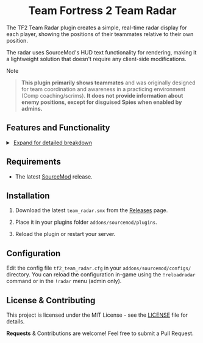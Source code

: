 <h1 align="center">Team Fortress 2 Team Radar</h1>

The TF2 Team Radar plugin creates a simple, real-time radar display for each player, showing the positions of their teammates relative to their own position. 

The radar uses SourceMod's HUD text functionality for rendering, making it a lightweight solution that doesn't require any client-side modifications.

> [!NOTE]

> **This plugin primarily shows teammates** and was originally designed for team coordination and awareness in a practicing environment (Comp coaching/scrims). **It does not provide information about enemy positions, except for disguised Spies when enabled by admins.**

## Features and Functionality

<details>
<summary>‎ <ins>Expand for detailed breakdown</ins> </summary>

1. **Radar Display**:
   - Shows teammates as colored dots on a customizable radar display
   - Represents the player as a yellow up-facing arrow (▲) in the center
   - Radar position is adjustable and settings are saved per player
   - Toggle the radar on/off with `!radar` or `sm_radar` command

2. **Health Indication**:
   - Teammate dots change color based on health:
     - Green: Above 50% health
     - Red: 50% health or below

3. **Dynamic Updates**:
   - Radar updates at regular intervals (customizable through config file)
   - Calculates and displays relative positions of all teammates
   - Rotates based on player's view angle, keeping "up" aligned with player's facing direction

4. **Range Limitation**:
   - Only teammates within a certain range are displayed (customizable through config file)

5. **Pinging System**:
   - Players can mark locations on the radar for their teammates
   - Use `!mapping` or `sm_mapping` to ping (tip: `bind <key> "say /mapping"`)
   - Pings appear as yellow exclamation marks (!) on the radar
   - Pings last for 5 seconds with a 3-second cooldown

6. **Admin Features**:
   - Toggle visibility of disguised enemy Spies globally on the radar
   - Reload radar configuration on-the-fly with `!reloadradar` or through the radar menu

7. **Initialization**:
   - Radar is automatically enabled for players upon connecting

</details>


## Requirements

- The latest [SourceMod](https://www.sourcemod.net/downloads.php) release.

## Installation

1. Download the latest `team_radar.smx` from the [Releases](https://github.com/vexx-sm/tf2-team-radar/releases) page.

2. Place it in your plugins folder `addons/sourcemod/plugins`.

3. Reload the plugin or restart your server.

## Configuration

Edit the config file `tf2_team_radar.cfg` in your `addons/sourcemod/configs/` directory.
You can reload the configuration in-game using the `!reloadradar` command or in the `!radar` menu (admin only).

## License & Contributing

This project is licensed under the MIT License - see the [LICENSE](LICENSE) file for details.

**Requests** & Contributions are welcome! Feel free to submit a Pull Request.